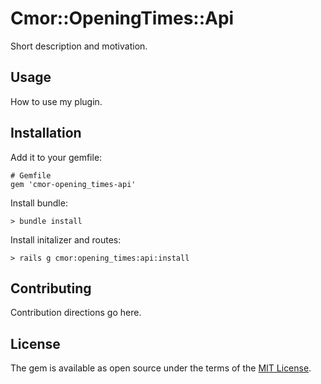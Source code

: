 # Cmor::OpeningTimes::Api

Short description and motivation.

## Usage

How to use my plugin.

## Installation

Add it to your gemfile:

    # Gemfile
    gem 'cmor-opening_times-api'

Install bundle:

    > bundle install

Install initalizer and routes:

    > rails g cmor:opening_times:api:install

## Contributing

Contribution directions go here.

## License

The gem is available as open source under the terms of the [MIT License](https://opensource.org/licenses/MIT).
